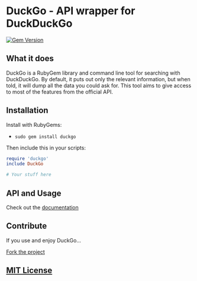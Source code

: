 # DuckGo - API wrapper for DuckDuckGo

[![Gem Version](https://badge.fury.io/rb/duckgo.svg)](https://badge.fury.io/rb/duckgo)

## What it does

DuckGo is a RubyGem library and command line tool for searching with DuckDuckGo.
By default, it puts out only the relevant information, but when told, it will dump
all the data you could ask for. This tool aims to give access to most of the
features from the official API.

## Installation

Install with RubyGems:

+ `sudo gem install duckgo`

Then include this in your scripts:

```ruby
require 'duckgo'
include DuckGo

# Your stuff here
```


## API and Usage

Check out the [documentation](https://github.com/wlib/duckgo/docs)

## Contribute

If you use and enjoy DuckGo...

[Fork the project](https://github.com/wlib/duckgo/fork)

## [MIT License](https://github.com/wlib/duckgo/blob/master/LICENSE)